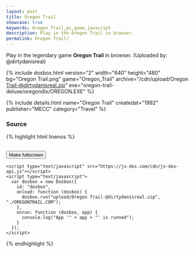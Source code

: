 ```yaml
---
layout: post
title: Oregon Trail
showcase: true
keywords: Oregon Trail,pc,game,javscript
description: Play in the Oregon Trail in browser.
permalink: Oregon Trail/
---
```


Play in the legendary game **Oregon Trail** in browser. (Uploaded by: @dirtydanisreal)

{% include dosbox.html version="2" width="640" height="480" bg="Oregon Trail.png" game="Oregon_Trail" archive="/cdn/upload/Oregon Trail-@dirtydanisreal.zip" exe="oregon-trail-deluxe/oregondlx/OREGON.EXE" %}

<!--more-->

{% include details.html name="Oregon Trail" createdat="1992" publisher="MECC" category="Travel" %}



### Source

{% highlight html linenos %}
<!doctype html>
<html lang="en-us">
  <head>
    <meta charset="utf-8">
    <meta http-equiv="Content-Type" content="text/html; charset=utf-8">
    <title>Oregon Trail</title>
    <style type="text/css">
      .dosbox-container { width: 640px; height: 400px; }
      .dosbox-container > .dosbox-overlay { background: url(https://js-dos.com/cdn/Oregon Trail.png); }
    </style>
  </head>
  <body>
    <div id="dosbox"></div>
    <br/>
    <button onclick="dosbox.requestFullScreen();">Make fullscreen</button>
    
    <script type="text/javascript" src="https://js-dos.com/cdn/js-dos-api.js"></script>
    <script type="text/javascript">
      var dosbox = new Dosbox({
        id: "dosbox",
        onload: function (dosbox) {
          dosbox.run("upload/Oregon Trail-@dirtydanisreal.zip", "./OREGONTRAIL.COM");
        },
        onrun: function (dosbox, app) {
          console.log("App '" + app + "' is runned");
        }
      });
    </script>
  </body>
</html>
{% endhighlight %}
